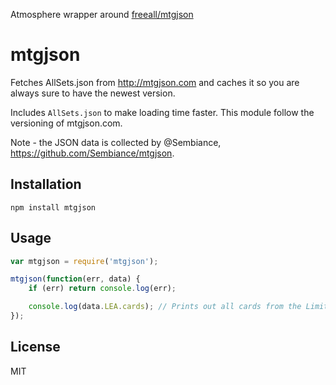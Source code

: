 Atmosphere wrapper around [freeall/mtgjson](https://github.com/freeall/mtgjson)

# mtgjson

Fetches AllSets.json from http://mtgjson.com and caches it so you are always sure to have the newest version.

Includes `AllSets.json` to make loading time faster. This module follow the versioning of mtgjson.com.

Note - the JSON data is collected by @Sembiance, https://github.com/Sembiance/mtgjson.

## Installation

`npm install mtgjson`

## Usage

``` js
var mtgjson = require('mtgjson');

mtgjson(function(err, data) {
	if (err) return console.log(err);

	console.log(data.LEA.cards); // Prints out all cards from the Limited Edition Alpha (LEA) set
});
```

## License
MIT